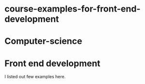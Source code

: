 # course-examples-for-front-end-development
# Computer-science 
# Front end development
I listed out few examples here.
